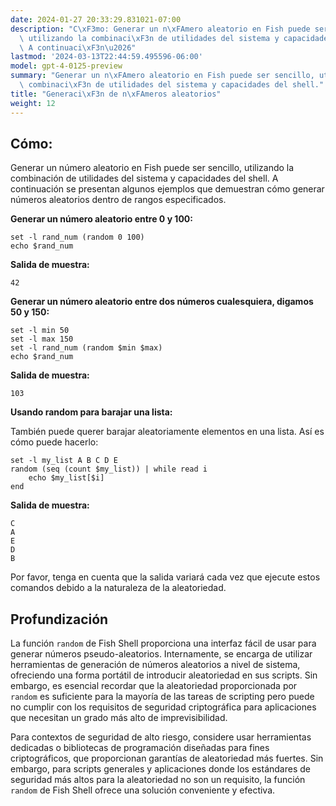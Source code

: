 ```yaml
---
date: 2024-01-27 20:33:29.831021-07:00
description: "C\xF3mo: Generar un n\xFAmero aleatorio en Fish puede ser sencillo,\
  \ utilizando la combinaci\xF3n de utilidades del sistema y capacidades del shell.\
  \ A continuaci\xF3n\u2026"
lastmod: '2024-03-13T22:44:59.495596-06:00'
model: gpt-4-0125-preview
summary: "Generar un n\xFAmero aleatorio en Fish puede ser sencillo, utilizando la\
  \ combinaci\xF3n de utilidades del sistema y capacidades del shell."
title: "Generaci\xF3n de n\xFAmeros aleatorios"
weight: 12
---
```


## Cómo:
Generar un número aleatorio en Fish puede ser sencillo, utilizando la combinación de utilidades del sistema y capacidades del shell. A continuación se presentan algunos ejemplos que demuestran cómo generar números aleatorios dentro de rangos especificados.

**Generar un número aleatorio entre 0 y 100:**

```fish
set -l rand_num (random 0 100)
echo $rand_num
```

**Salida de muestra:**
```fish
42
```

**Generar un número aleatorio entre dos números cualesquiera, digamos 50 y 150:**

```fish
set -l min 50
set -l max 150
set -l rand_num (random $min $max)
echo $rand_num
```

**Salida de muestra:**
```fish
103
```

**Usando random para barajar una lista:**

También puede querer barajar aleatoriamente elementos en una lista. Así es cómo puede hacerlo:

```fish
set -l my_list A B C D E
random (seq (count $my_list)) | while read i
    echo $my_list[$i]
end
```

**Salida de muestra:**
```fish
C
A
E
D
B
```

Por favor, tenga en cuenta que la salida variará cada vez que ejecute estos comandos debido a la naturaleza de la aleatoriedad.

## Profundización
La función `random` de Fish Shell proporciona una interfaz fácil de usar para generar números pseudo-aleatorios. Internamente, se encarga de utilizar herramientas de generación de números aleatorios a nivel de sistema, ofreciendo una forma portátil de introducir aleatoriedad en sus scripts. Sin embargo, es esencial recordar que la aleatoriedad proporcionada por `random` es suficiente para la mayoría de las tareas de scripting pero puede no cumplir con los requisitos de seguridad criptográfica para aplicaciones que necesitan un grado más alto de imprevisibilidad.

Para contextos de seguridad de alto riesgo, considere usar herramientas dedicadas o bibliotecas de programación diseñadas para fines criptográficos, que proporcionan garantías de aleatoriedad más fuertes. Sin embargo, para scripts generales y aplicaciones donde los estándares de seguridad más altos para la aleatoriedad no son un requisito, la función `random` de Fish Shell ofrece una solución conveniente y efectiva.
